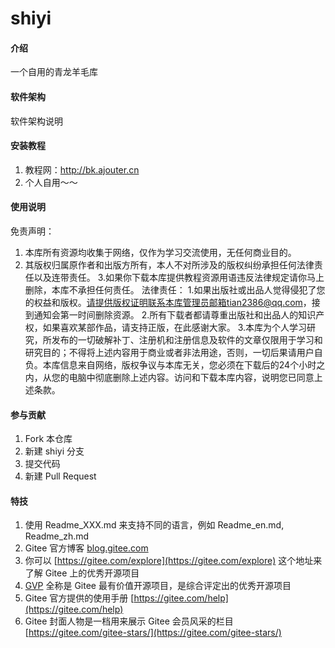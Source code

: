 # shiyi

#### 介绍
一个自用的青龙羊毛库

#### 软件架构
软件架构说明


#### 安装教程

1.  教程网：http://bk.ajouter.cn
2.  个人自用～～

#### 使用说明

免责声明：
1. 本库所有资源均收集于网络，仅作为学习交流使用，无任何商业目的。
2. 其版权归属原作者和出版方所有，本人不对所涉及的版权纠纷承担任何法律责任以及连带责任。
3.如果你下载本库提供教程资源用语违反法律规定请你马上删除，本库不承担任何责任。
法律责任：
1.如果出版社或出品人觉得侵犯了您的权益和版权。请提供版权证明联系本库管理员邮箱tian2386@qq.com，接到通知会第一时间删除资源。
2.所有下载者都请尊重出版社和出品人的知识产权，如果喜欢某部作品，请支持正版，在此感谢大家。
3.本库为个人学习研究，所发布的一切破解补丁、注册机和注册信息及软件的文章仅限用于学习和研究目的；不得将上述内容用于商业或者非法用途，否则，一切后果请用户自负。本库信息来自网络，版权争议与本库无关，您必须在下载后的24个小时之内，从您的电脑中彻底删除上述内容。访问和下载本库内容，说明您已同意上述条款。

#### 参与贡献

1.  Fork 本仓库
2.  新建 shiyi 分支
3.  提交代码
4.  新建 Pull Request


#### 特技

1.  使用 Readme\_XXX.md 来支持不同的语言，例如 Readme\_en.md, Readme\_zh.md
2.  Gitee 官方博客 [blog.gitee.com](https://blog.gitee.com)
3.  你可以 [https://gitee.com/explore](https://gitee.com/explore) 这个地址来了解 Gitee 上的优秀开源项目
4.  [GVP](https://gitee.com/gvp) 全称是 Gitee 最有价值开源项目，是综合评定出的优秀开源项目
5.  Gitee 官方提供的使用手册 [https://gitee.com/help](https://gitee.com/help)
6.  Gitee 封面人物是一档用来展示 Gitee 会员风采的栏目 [https://gitee.com/gitee-stars/](https://gitee.com/gitee-stars/)

